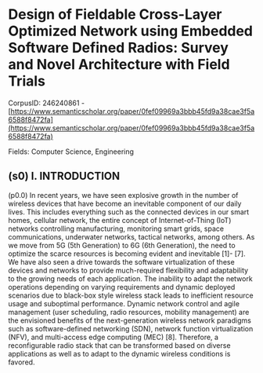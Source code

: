 # Design of Fieldable Cross-Layer Optimized Network using Embedded Software Defined Radios: Survey and Novel Architecture with Field Trials

CorpusID: 246240861 - [https://www.semanticscholar.org/paper/0fef09969a3bbb45fd9a38cae3f5a6588f8472fa](https://www.semanticscholar.org/paper/0fef09969a3bbb45fd9a38cae3f5a6588f8472fa)

Fields: Computer Science, Engineering

## (s0) I. INTRODUCTION
(p0.0) In recent years, we have seen explosive growth in the number of wireless devices that have become an inevitable component of our daily lives. This includes everything such as the connected devices in our smart homes, cellular network, the entire concept of Internet-of-Thing (IoT) networks controlling manufacturing, monitoring smart grids, space communications, underwater networks, tactical networks, among others. As we move from 5G (5th Generation) to 6G (6th Generation), the need to optimize the scarce resources is becoming evident and inevitable [1]- [7]. We have also seen a drive towards the software virtualization of these devices and networks to provide much-required flexibility and adaptability to the growing needs of each application. The inability to adapt the network operations depending on varying requirements and dynamic deployed scenarios due to black-box style wireless stack leads to inefficient resource usage and suboptimal performance. Dynamic network control and agile management (user scheduling, radio resources, mobility management) are the envisioned benefits of the next-generation wireless network paradigms such as software-defined networking (SDN), network function virtualization (NFV), and multi-access edge computing (MEC) [8]. Therefore, a reconfigurable radio stack that can be transformed based on diverse applications as well as to adapt to the dynamic wireless conditions is favored.

